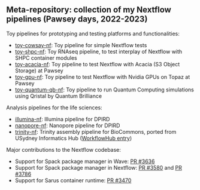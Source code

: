 ## Meta-repository: collection of my Nextflow pipelines (Pawsey days, 2022-2023)

Toy pipelines for prototyping and testing platforms and functionalities:
- [toy-cowsay-nf](https://github.com/marcodelapierre/toy-cowsay-nf): Toy pipeline for simple Nextflow tests
- [toy-shpc-nf](https://github.com/marcodelapierre/toy-shpc-nf): Toy RNAseq pipeline, to test interplay of Nextflow with SHPC container modules
- [toy-acacia-nf](https://github.com/marcodelapierre/toy-acacia-nf): Toy pipeline to test Nextflow with Acacia (S3 Object Storage) at Pawsey
- [toy-gpu-nf](https://github.com/marcodelapierre/toy-gpu-nf): Toy pipeline to test Nextflow with Nvidia GPUs on Topaz at Pawsey
- [toy-quantum-qb-nf](https://github.com/marcodelapierre/toy-quantum-qb-nf): Toy pipeline to run Quantum Computing simulations using Qristal by Quantum Brilliance

Analysis pipelines for the life sciences:
- [illumina-nf](https://github.com/marcodelapierre/illumina-nf): Illumina pipeline for DPIRD
- [nanopore-nf](https://github.com/marcodelapierre/nanopore-nf): Nanopore pipeline for DPIRD
- [trinity-nf](https://github.com/marcodelapierre/trinity-nf): Trinity assembly pipeline for BioCommons, ported from USydney Informatics Hub ([WorkflowHub entry](https://workflowhub.eu/workflows/114))

Major contributions to the Nextflow codebase:
- Support for Spack package manager in Wave: [PR #3636](https://github.com/nextflow-io/nextflow/pull/3636)
- Support for Spack package manager in Nextflow: [PR #3580](https://github.com/nextflow-io/nextflow/pull/3580) and [PR #3786](https://github.com/nextflow-io/nextflow/pull/3786)
- Support for Sarus container runtime: [PR #3470](https://github.com/nextflow-io/nextflow/pull/3470)
